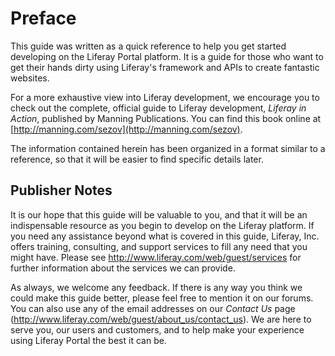 # Preface 
This guide was written as a quick reference to help you get started developing
on the Liferay Portal platform. It is a guide for those who want to get their
hands dirty using Liferay's framework and APIs to create fantastic websites.

For a more exhaustive view into Liferay development, we encourage you to check
out the complete, official guide to Liferay development, *Liferay in Action*,
published by Manning Publications. You can find this book online at
[http://manning.com/sezov](http://manning.com/sezov).

The information contained herein has been organized in a format similar to a
reference, so that it will be easier to find specific details later.

## Publisher Notes 

It is our hope that this guide will be valuable to you, and that it will be an
indispensable resource as you begin to develop on the Liferay platform. If you
need any assistance beyond what is covered in this guide, Liferay, Inc. offers
training, consulting, and support services to fill any need that you might have.
Please see
[http://www.](http://www.liferay.com/web/guest/services)[liferay](http://www.liferay.com/web/guest/services)[.com/web/guest/services](http://www.liferay.com/web/guest/services)
for further information about the services we can provide.

As always, we welcome any feedback. If there is any way you think we could make
this guide better, please feel free to mention it on our forums. You can also
use any of the email addresses on our *Contact Us* page
([http://www.](http://www.liferay.com/web/guest/about_us/contact_us)[liferay](http://www.liferay.com/web/guest/about_us/contact_us)[.com/web/guest/about_us/contact_us](http://www.liferay.com/web/guest/about_us/contact_us)).
We are here to serve you, our users and customers, and to help make your
experience using Liferay Portal the best it can be.
